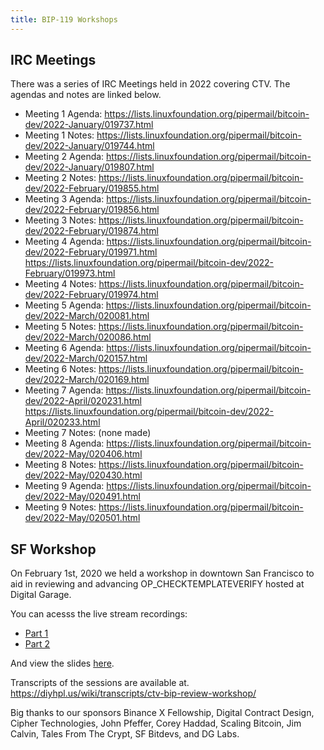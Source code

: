 ```yaml
---
title: BIP-119 Workshops
---
```


## IRC Meetings

There was a series of IRC Meetings held in 2022 covering CTV. The agendas and notes are linked below.

- Meeting 1 Agenda: https://lists.linuxfoundation.org/pipermail/bitcoin-dev/2022-January/019737.html
- Meeting 1 Notes: https://lists.linuxfoundation.org/pipermail/bitcoin-dev/2022-January/019744.html
- Meeting 2 Agenda: https://lists.linuxfoundation.org/pipermail/bitcoin-dev/2022-January/019807.html
- Meeting 2 Notes: https://lists.linuxfoundation.org/pipermail/bitcoin-dev/2022-February/019855.html
- Meeting 3 Agenda: https://lists.linuxfoundation.org/pipermail/bitcoin-dev/2022-February/019856.html
- Meeting 3 Notes: https://lists.linuxfoundation.org/pipermail/bitcoin-dev/2022-February/019874.html
- Meeting 4 Agenda: https://lists.linuxfoundation.org/pipermail/bitcoin-dev/2022-February/019971.html https://lists.linuxfoundation.org/pipermail/bitcoin-dev/2022-February/019973.html
- Meeting 4 Notes: https://lists.linuxfoundation.org/pipermail/bitcoin-dev/2022-February/019974.html
- Meeting 5 Agenda: https://lists.linuxfoundation.org/pipermail/bitcoin-dev/2022-March/020081.html
- Meeting 5 Notes: https://lists.linuxfoundation.org/pipermail/bitcoin-dev/2022-March/020086.html
- Meeting 6 Agenda: https://lists.linuxfoundation.org/pipermail/bitcoin-dev/2022-March/020157.html
- Meeting 6 Notes: https://lists.linuxfoundation.org/pipermail/bitcoin-dev/2022-March/020169.html
- Meeting 7 Agenda: https://lists.linuxfoundation.org/pipermail/bitcoin-dev/2022-April/020231.html https://lists.linuxfoundation.org/pipermail/bitcoin-dev/2022-April/020233.html
- Meeting 7 Notes: (none made)
- Meeting 8 Agenda: https://lists.linuxfoundation.org/pipermail/bitcoin-dev/2022-May/020406.html
- Meeting 8 Notes: https://lists.linuxfoundation.org/pipermail/bitcoin-dev/2022-May/020430.html
- Meeting 9 Agenda: https://lists.linuxfoundation.org/pipermail/bitcoin-dev/2022-May/020491.html
- Meeting 9 Notes: https://lists.linuxfoundation.org/pipermail/bitcoin-dev/2022-May/020501.html


## SF Workshop
On February 1st, 2020 we held a workshop in downtown San Francisco to aid in reviewing and
advancing OP_CHECKTEMPLATEVERIFY hosted at Digital Garage.

You can acesss the live stream recordings:
- [Part 1](https://twitter.com/JeremyRubin/status/1223672458516938752)
- [Part 2](https://twitter.com/JeremyRubin/status/1223729378946715648)

And view the slides [here](https://docs.google.com/presentation/d/e/2PACX-1vT9X5WNkGhBgctGezMYx7-RBu2iikMbTrKiv3uyDqB7_vkNgxmKsyS9zMquFhBT19sV5tgLQp5njcip/pub?start=false&loop=false&delayms=3000).

Transcripts of the sessions are available at. https://diyhpl.us/wiki/transcripts/ctv-bip-review-workshop/

Big thanks to our sponsors Binance X Fellowship, Digital Contract Design, Cipher
Technologies, John Pfeffer, Corey Haddad, Scaling Bitcoin, Jim Calvin, Tales
From The Crypt, SF Bitdevs, and DG Labs.

